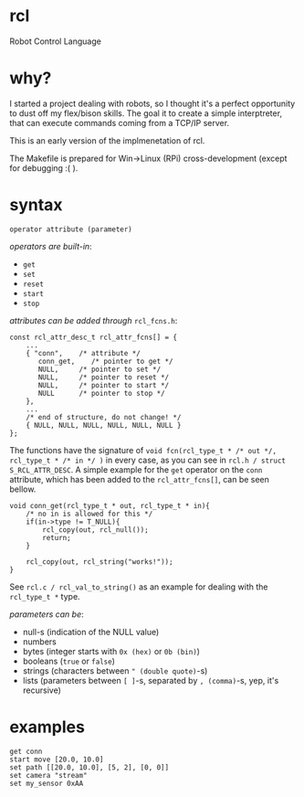 # rcl
Robot Control Language

# why?
I started a project dealing with robots, so I thought it's a perfect opportunity to dust off my flex/bison skills. The goal it to create a simple interptreter, that can execute commands coming from a TCP/IP server.

This is an early version of the implmenetation of rcl.

The Makefile is prepared for Win->Linux (RPi) cross-development (except for debugging :( ).

# syntax
```
operator attribute (parameter)
```
*operators are built-in*:
- ```get```
- ```set```
- ```reset```
- ```start```
- ```stop```

*attributes can be added through* ```rcl_fcns.h```:
```
const rcl_attr_desc_t rcl_attr_fcns[] = {
	...
	{ "conn", 	 /* attribute */
	   conn_get,	/* pointer to get */
	   NULL,	 /* pointer to set */
	   NULL,	 /* pointer to reset */
	   NULL,	 /* pointer to start */
	   NULL		 /* pointer to stop */
	},
	...
	/* end of structure, do not change! */
	{ NULL, NULL, NULL, NULL, NULL, NULL }
};
```
The functions have the signature of ```void fcn(rcl_type_t * /* out */, rcl_type_t * /* in */ )``` in every case, as you can see in ```rcl.h / struct S_RCL_ATTR_DESC```.
A simple example for the ```get``` operator on the ```conn``` attribute, which has been added to the  ```rcl_attr_fcns[]```, can be seen bellow.
```
void conn_get(rcl_type_t * out, rcl_type_t * in){
	/* no in is allowed for this */
	if(in->type != T_NULL){
		rcl_copy(out, rcl_null());
		return;
	}

	rcl_copy(out, rcl_string("works!"));
}
```
See ```rcl.c / rcl_val_to_string()``` as an example for dealing with the ```rcl_type_t *``` type.

*parameters can be*:
- null-s (indication of the NULL value)
- numbers
- bytes (integer starts with ```0x (hex)``` or ```0b (bin)```)
- booleans (```true``` or ```false```)
- strings (characters between ```" (double quote)```-s)
- lists (parameters between ```[ ]```-s, separated by  ```, (comma)```-s, yep, it's recursive)

# examples
```
get conn
start move [20.0, 10.0]
set path [[20.0, 10.0], [5, 2], [0, 0]]
set camera "stream"
set my_sensor 0xAA
```
